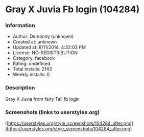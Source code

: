 # Gray X Juvia Fb login (104284)

### Information
- Author: Demonny (unknown)
- Created at: unknown
- Updated at: 8/11/2014, 4:32:03 PM
- License: NO-REDISTRIBUTION
- Category: facebook
- Rating: undefined
- Total installs: 2143
- Weekly installs: 0


### Description
Gray X Juvia from fairy Tail fb login


### Screenshots (links to userstyles.org)
![https://userstyles.org/style_screenshots/104284_after.png](https://userstyles.org/style_screenshots/104284_after.png)


